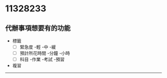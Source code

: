 # 11328233
## 代辦事項想要有的功能
- 標籤
    -[ ] 緊急度
        -輕
        -中
        -緩
    -[ ] 預計所花時間
        -分鐘
        -小時
    -[ ] 科目
-作業
-考試
-預習
- 複習
***